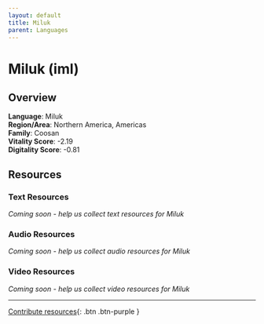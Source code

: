 ```yaml
---
layout: default
title: Miluk
parent: Languages
---
```


# Miluk (iml)

## Overview

**Language**: Miluk  
**Region/Area**: Northern America, Americas  
**Family**: Coosan  
**Vitality Score**: -2.19  
**Digitality Score**: -0.81  

## Resources

### Text Resources
*Coming soon - help us collect text resources for Miluk*

### Audio Resources
*Coming soon - help us collect audio resources for Miluk*

### Video Resources
*Coming soon - help us collect video resources for Miluk*

---

[Contribute resources](https://fairtrain.github.io/){: .btn .btn-purple }
